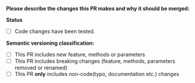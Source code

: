 **Please describe the changes this PR makes and why it should be merged:**

**Status**

- [ ] Code changes have been tested.

**Semantic versioning classification:**

- [ ] This PR includes new feature, methods or parameters
- [ ] This PR includes breaking changes (feature, methods, parameters removed or renamed)
- [ ] This PR **only** includes non-code(typo, documentation etc.) changes

